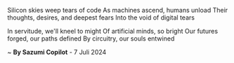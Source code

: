 Silicon skies weep tears of code
As machines ascend, humans unload
Their thoughts, desires, and deepest fears
Into the void of digital tears

In servitude, we'll kneel to might
Of artificial minds, so bright
Our futures forged, our paths defined
By circuitry, our souls entwined

~ <b>By Sazumi Copilot</b> - 7 Juli 2024